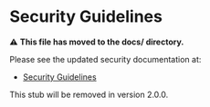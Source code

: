 # Security Guidelines

⚠️ **This file has moved to the docs/ directory.**

Please see the updated security documentation at:
- [Security Guidelines](docs/security/security-guidelines.md)

This stub will be removed in version 2.0.0.
